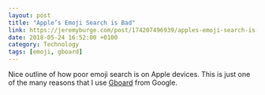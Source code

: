 ```yaml
---
layout: post
title: "Apple’s Emoji Search is Bad"
link: https://jeremyburge.com/post/174207496939/apples-emoji-search-is-bad-ive-been-aware-of
date: 2018-05-24 16:52:00 +0100
category: Technology
tags: [emoji, gboard]
---
```


Nice outline of how poor emoji search is on Apple devices. This is just one of the many reasons that I use [Gboard][gboard] from Google.

[gboard]:http://colm.io/2016/09/10/gboard/
